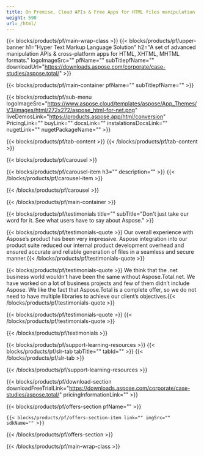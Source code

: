 ```yaml
---
title: On Premise, Cloud APIs & Free Apps for HTML files manipulation 
weight: 590
url: /html/ 
---
```


{{< blocks/products/pf/main-wrap-class >}}
{{< blocks/products/pf/upper-banner h1="Hyper Text Markup Language Solution" h2="A set of advanced manipulation APIs & cross-platform apps for HTML, XHTML, MHTML formats." logoImageSrc="" pfName="" subTitlepfName="" downloadUrl="https://downloads.aspose.com/corporate/case-studies/aspose.total/" >}}

{{< blocks/products/pf/main-container pfName="" subTitlepfName="" >}}

{{< blocks/products/pf/sub-menu logoImageSrc="https://www.aspose.cloud/templates/aspose/App_Themes/V3/images/html/272x272/aspose_html-for-net.png" liveDemosLink="https://products.aspose.app/html/conversion" PricingLink="" buyLink="" docsLink="" instalationsDocsLink="" nugetLink="" nugetPackageName="" >}}

{{< blocks/products/pf/tab-content >}}
{{< /blocks/products/pf/tab-content >}}

<!--Diagrams Start-->
{{< blocks/products/pf/carousel >}}

{{< blocks/products/pf/carousel-item h3="" description="" >}}
{{< /blocks/products/pf/carousel-item >}}

{{< /blocks/products/pf/carousel >}}
<!--Diagrams End-->

<!--Feature-section Start-->
<!--Feature-section End-->

{{< /blocks/products/pf/main-container >}}

{{< blocks/products/pf/testimonials title="" subTitle="Don't just take our word for it. See what users have to say about Aspose." >}}

{{< blocks/products/pf/testimonials-quote >}}
Our overall experience with Aspose’s product has been very impressive. Aspose integration into our product suite reduced our internal product development overhead and ensured accurate and reliable generation of files in a seamless and secure manner.{{< /blocks/products/pf/testimonials-quote >}}

{{< blocks/products/pf/testimonials-quote >}}
We think that the .net business world wouldn’t have been the same without Aspose.Total.net. We have worked on a lot of business projects and few of them didn’t include Aspose. We like the fact that Aspose.Total is a complete offer, so we do not need to have multiple libraries to achieve our client’s objectives.{{< /blocks/products/pf/testimonials-quote >}}

{{< blocks/products/pf/testimonials-quote >}}
{{< /blocks/products/pf/testimonials-quote >}}

{{< /blocks/products/pf/testimonials >}}

{{< blocks/products/pf/support-learning-resources >}}
{{< blocks/products/pf/slr-tab tabTitle="" tabId="" >}}
{{< /blocks/products/pf/slr-tab >}}

{{< /blocks/products/pf/support-learning-resources >}}

{{< blocks/products/pf/download-section downloadFreeTrialLink="https://downloads.aspose.com/corporate/case-studies/aspose.total/" pricingInformationLink="" >}}

{{< blocks/products/pf/offers-section pfName="" >}}

    {{< blocks/products/pf/offers-section-item link="" imgSrc="" sdkName="" >}}

{{< /blocks/products/pf/offers-section >}}

{{< /blocks/products/pf/main-wrap-class >}}